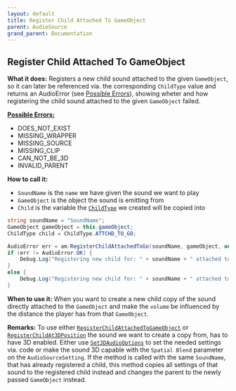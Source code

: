 ```yaml
---
layout: default
title: Register Child Attached To GameObject
parent: AudioSource
grand_parent: Documentation
---
```


## Register Child Attached To GameObject
**What it does:**
Registers a new child sound attached to the given ```GameObject```, so it can later be referenced via. the corresponding ```ChildType``` value and returns an AudioError (see [Possible Errors](https://mathewhdyt.github.io/Unity-Audio-Manager/docs/documentation/index/#possible-errors)), showing wheter and how registering the child sound attached to the given ```GameObject``` failed.

[**Possible Errors:**](https://mathewhdyt.github.io/Unity-Audio-Manager/docs/documentation/index/#possible-errors)
- DOES_NOT_EXIST
- MISSING_WRAPPER
- MISSING_SOURCE
- MISSING_CLIP
- CAN_NOT_BE_3D
- INVALID_PARENT

**How to call it:**
- ```SoundName``` is the ```name``` we have given the sound we want to play
- ```GameObject``` is the object the sound is emitting from
- ```Child``` is the variable the [```ChildType```](https://mathewhdyt.github.io/Unity-Audio-Manager/docs/documentation/index/#possible-children) we created will be copied into

```csharp
string soundName = "SoundName";
GameObject gameObject = this.gameObject;
ChildType child = ChildType.ATTCHD_TO_GO;

AudioError err = am.RegisterChildAttachedToGo(soundName, gameObject, out child);
if (err != AudioError.OK) {
    Debug.Log("Registering new child for: " + soundName + " attached to: " + gameObject.name + " failed with error id: " + err);
}
else {
    Debug.Log("Registering new child for: " + soundName + " attached to: " + gameObject.name + " succesfull");
}
```

**When to use it:**
When you want to create a new child copy of the sound directly attached to the ```GameObject``` and make the ```volume``` be influenced by the distance the player has from that ```GameObject```.

**Remarks:**
To use either [```RegisterChildAttachedToGameObject```](https://mathewhdyt.github.io/Unity-Audio-Manager/docs/documentation/audiosource/register_child_attached_to_go/) or [```RegisterChildAt3DPosition```](https://mathewhdyt.github.io/Unity-Audio-Manager/docs/documentation/audiosource/register_child_at_3d_pos/) the sound we want to create a copy from, has to have 3D enabled. Either use [```Set3DAudioOptions```](https://mathewhdyt.github.io/Unity-Audio-Manager/docs/documentation/audiosource/set_3d_audio_options/) to set the needed settings via. code or make the sound 3D capable with the ```Spatial Blend``` parameter on the ```AudioSourceSetting```.
If the method is called with the same ```SoundName```, that has already registered a child, this method copies all settings of that sound to the registered child instead and changes the parent to the newly passed ```GameObject``` instead.
